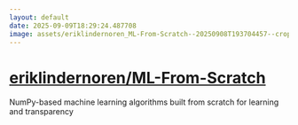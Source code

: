 ```yaml
---
layout: default
date: 2025-09-09T18:29:24.487708
image: assets/eriklindernoren_ML-From-Scratch--20250908T193704457--cropped.png
---
```


# [eriklindernoren/ML-From-Scratch](https://github.com/eriklindernoren/ML-From-Scratch)

NumPy-based machine learning algorithms built from scratch for learning and transparency
